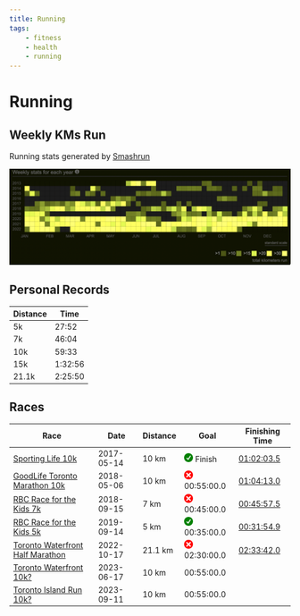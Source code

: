 ```yaml
---
title: Running
tags:
    - fitness
    - health
    - running
---
```


# Running

## Weekly KMs Run

Running stats generated by [Smashrun](https://smashrun.com/richard.gibert/)

![Running KMs](/assets/img/running-kms.png)

## Personal Records

| Distance | Time |
|----------|------|
| 5k | 27:52 |
| 7k | 46:04 |
| 10k | 59:33 |
| 15k | 1:32:56 |
| 21.1k | 2:25:50 |

## Races

| Race | Date | Distance | Goal | Finishing Time |
|------|------|----------|------|----------------|
| [Sporting Life 10k](http://www.sportinglife10k.ca/) | 2017-05-14 | 10 km | ![Succeeded](/assets/img/green-check.png) Finish | [01:02:03.5](https://www.sportstats.ca/display-results.xhtml?raceid=43449&bib=15274) |
| [GoodLife Toronto Marathon 10k](http://www.torontomarathon.com/races/10k-run/) | 2018-05-06 | 10 km | ![Failed](/assets/img/red-cross.png) 00:55:00.0 | [01:04:13.0](https://www.sportstats.ca/display-results.xhtml?raceid=93240&bib=10225) |
| [RBC Race for the Kids 7k](http://www.rbcraceforthekids.ca/) | 2018-09-15 | 7 km | ![Failed](/assets/img/red-cross.png) 00:45:00.0 | [00:45:57.5](https://www.sportstats.ca/display-results.xhtml?raceid=94305&bib=731) |
| [RBC Race for the Kids 5k](http://www.rbcraceforthekids.ca/) | 2019-09-14 | 5 km | ![Succeeded](/assets/img/green-check.png) 00:35:00.0 | [00:31:54.9](https://www.sportstats.ca/display-results.xhtml?raceid=101622&bib=191) |
| [Toronto Waterfront Half Marathon](http://www.torontowaterfrontmarathon.com/event-info/half-marathon/) | 2022-10-17 | 21.1 km | ![Failed](/assets/img/red-cross.png) 02:30:00.0 | [02:33:42.0](https://www.sportstats.ca/display-results.xhtml?raceid=114381&bib=8749)|
| [Toronto Waterfront 10k?](https://canadarunningseries.com/toronto-10k/) | 2023-06-17 | 10 km | 00:55:00.0 | |
| [Toronto Island Run 10k?](https://longboatroadrunners.com/torontoislandrun/) | 2023-09-11 | 10 km | 00:55:00.0 | |
